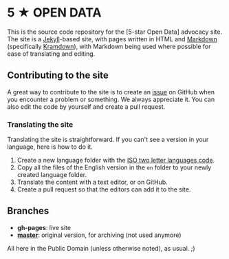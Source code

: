 # 5 &#x2605; OPEN DATA

This is the source code repository for the [5-star Open Data] advocacy site. The site is a [Jekyll](http://jekyllrb.com/)-based site, with pages written in HTML and [Markdown](http://daringfireball.net/projects/markdown/syntax) (specifically [Kramdown](http://kramdown.gettalong.org/syntax.html)), with Markdown being used where possible for ease of translating and editing.

## Contributing to the site

A great way to contribute to the site is to create an [issue](https://github.com/mhausenblas/5stardata.info/issues) on GitHub when you encounter a problem or something. We always appreciate it. You can also edit the code by yourself and create a pull request.

### Translating the site

Translating the site is straightforward. If you can't see a version in your language, here is how to do it.

1. Create a new language folder with the [ISO two letter languages code](http://en.wikipedia.org/wiki/List_of_ISO_639-1_codes).
2. Copy all the files of the English version in the `en` folder to your newly created language folder.
3. Translate the content with a text editor, or on GitHub.
4. Create a pull request so that the editors can add it to the site.

## Branches

- **gh-pages**: live site
- **[master](https://github.com/mhausenblas/5stardata.info/tree/master)**: original version, for archiving (not used anymore)

All here in the Public Domain (unless otherwise noted), as usual. ;)
